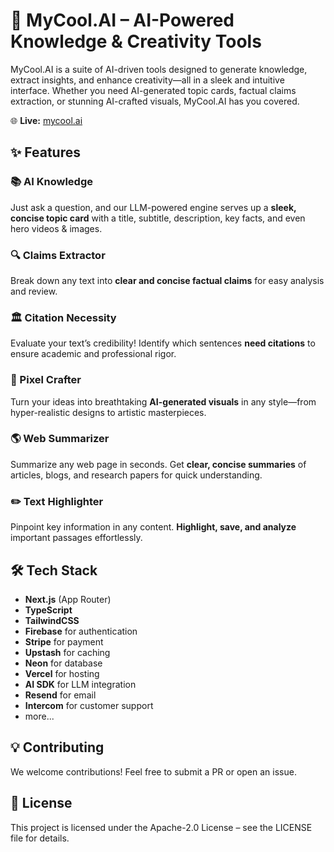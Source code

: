 # 🚀 MyCool.AI – AI-Powered Knowledge & Creativity Tools

MyCool.AI is a suite of AI-driven tools designed to generate knowledge, extract insights, and enhance creativity—all in a sleek and intuitive interface. Whether you need AI-generated topic cards, factual claims extraction, or stunning AI-crafted visuals, MyCool.AI has you covered.

🌐 **Live:** [mycool.ai](https://mycool.ai/)

## ✨ Features

### 📚 AI Knowledge

Just ask a question, and our LLM-powered engine serves up a **sleek, concise topic card** with a title, subtitle, description, key facts, and even hero videos & images.

### 🔍 Claims Extractor

Break down any text into **clear and concise factual claims** for easy analysis and review.

### 🏛️ Citation Necessity

Evaluate your text’s credibility! Identify which sentences **need citations** to ensure academic and professional rigor.

### 🎨 Pixel Crafter

Turn your ideas into breathtaking **AI-generated visuals** in any style—from hyper-realistic designs to artistic masterpieces.

### 🌎 Web Summarizer

Summarize any web page in seconds. Get **clear, concise summaries** of articles, blogs, and research papers for quick understanding.

### ✏️ Text Highlighter

Pinpoint key information in any content. **Highlight, save, and analyze** important passages effortlessly.

## 🛠️ Tech Stack

- **Next.js** (App Router)
- **TypeScript**
- **TailwindCSS**
- **Firebase** for authentication
- **Stripe** for payment
- **Upstash** for caching
- **Neon** for database
- **Vercel** for hosting
- **AI SDK** for LLM integration
- **Resend** for email
- **Intercom** for customer support
- more...

## 💡 Contributing

We welcome contributions! Feel free to submit a PR or open an issue.

## 📜 License

This project is licensed under the Apache-2.0 License – see the LICENSE file for details.
